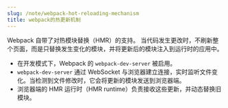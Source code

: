 ```yaml
---
slug: /note/webpack-hot-reloading-mechanism
title: webpack的热更新机制
---
```

Webpack 自带了对热模块替换（HMR）的支持。
当代码发生更改时，不刷新整个页面，而是只替换发生变化的模块，并将更新后的模块注入到运行时的应用中。

- 在开发模式下，Webpack 的 `webpack-dev-server` 被启用。
- `webpack-dev-server` 通过 WebSocket 与浏览器建立连接，实时监听文件变化。当检测到文件修改时，它会将更新的模块发送到浏览器端。
- 浏览器端的 HMR 运行时（HMR runtime）负责接收这些更新，并动态替换旧模块。
